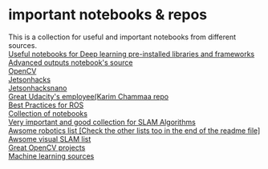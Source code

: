 # important notebooks & repos
This is a collection for useful and important notebooks from different sources.<br/>
[Useful notebooks for Deep learning pre-installed libraries and frameworks](https://github.com/tugstugi/dl-colab-notebooks)
<br/>[Advanced outputs notebook's source](https://colab.research.google.com/notebooks/snippets/advanced_outputs.ipynb#scrollTo=iU_0F2SVW4Yb)
<br/>[OpenCV](https://github.com/spmallick/learnopencv)
<br/>[Jetsonhacks](https://github.com/jetsonhacks)
<br/>[Jetsonhacksnano](https://github.com/JetsonHacksNano)
<br/>[Great Udacity's employee(Karim Chammaa repo](https://github.com/karimchamaa?tab=repositories)
<br/>[Best Practices for ROS](https://github.com/leggedrobotics/ros_best_practices)
<br/>[Collection of notebooks](https://github.com/marknabil/learningandtesting)
<br/>[Very important and good collection for SLAM Algorithms](https://github.com/marknabil/SFM-Visual-SLAM)
<br/>[Awsome robotics list [Check the other lists too in the end of the readme file]](https://github.com/jslee02/awesome-robotics-libraries)
<br/>[Awsome visual SLAM list](https://github.com/tzutalin/awesome-visual-slam)
<br/>[Great OpenCV projects](https://github.com/rchavezj/OpenCV_Projects)
<br/>[Machine learning sources](https://github.com/lazyprogrammer/machine_learning_examples)
